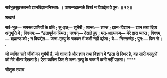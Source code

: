 **सर्वभूतसुहृच्छान्तो ज्ञानविज्ञाननिश्चय: ।** **पश्यन्मदात्मकं विश्वं न विपद्येत वै पुन: ॥ १२॥** 

**शब्दार्थ** 

**सर्व-भूत—** **समस्त प्राणियों के प्रति** **; सु-हृत्—** **शुभैषी** **; शान्त:—** **शान्त** **; ज्ञान-विज्ञान—** **ज्ञान तथा दिव्य अनुभूति में** **; निश्चय:—** **²ढ़तापूर्वक स्थित** **; पश्यन्—** **देखते हुए** **; मत्-आत्मकम्—** **मेरे द्वारा व्याप्त** **; विश्वम्—** **ब्रह्माण्ड को** **; न विपद्येत—** **जन्म-मृत्यु के** **चक्कर में कभी नहीं पड़ेगा** **; वै—** **निस्सन्देह** **; पुन:—** **फिर से।** **.** 

**जो व्यक्ति सारे जीवों का शुभैषी है, जो शान्त है और ज्ञान तथा विज्ञान में ²ढ़ता से स्थिर है,** **वह सारी वस्तुओं को मेरे भीतर देखता है। ऐसा व्यक्ति फिर से जन्म-मृत्यु के चक्र में कभी नहीं** **पड़ता।** **** 

**श्रीशुक उवाच** 